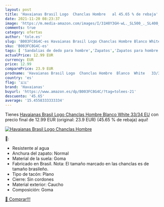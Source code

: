 ```yaml
---
layout: post
title: 'Havaianas Brasil Logo  Chanclas Hombre   al 45.65 % de rebaja'
date: 2021-11-20 08:23:37
image: 'https://m.media-amazon.com/images/I/31H8Y3GH-wL._SL500_._SL400_.jpg'
comments: true
category: ofertas
author: 'tole.es'
slug: 'B003FC8G4C-es Havaianas Brasil Logo Chanclas Hombre Blanco White 33/34 EU'
sku: 'B003FC8G4C-es'
tags: [ 'Sandalias de dedo para hombre','Zapatos','Zapatos para hombre','Zapatos y complementos','chanclas','havaianas', ]
actualPrice: 12.99 EUR
currency: EUR
price: 12.99
comparePrice: 23.9 EUR
prodname: 'Havaianas Brasil Logo  Chanclas Hombre  Blanco  White   33/34 EU'
country: 'es'
flag: '🇪🇸'
brand: 'Havaianas'
buyurl: 'https://www.amazon.es/dp/B003FC8G4C/?tag=tolees-21'
descuento: '45.65'
average: '15.4558333333334'
---
```


Tienes [Havaianas Brasil Logo  Chanclas Hombre  Blanco  White   33/34 EU](https://www.amazon.es/dp/B003FC8G4C/?tag=tolees-21) con precio final de  12.99 EUR (original: 23.9 EUR) (45.65 %  de rebaja) aqui!

[![Havaianas Brasil Logo  Chanclas Hombre  ](https://m.media-amazon.com/images/I/31H8Y3GH-wL._SL500_._SL400_.jpg)](https://www.amazon.es/dp/B003FC8G4C/?tag=tolees-21)

🔎:

- Resistente al agua
- Anchura del zapato: Normal
- Material de la suela: Goma
- Fabricado en Brasil. Nota: El tamaño marcado en las chanclas es de tamaño brasileño.
- Tipo de tacón: Plano
- Cierre: Sin cordones
- Material exterior: Caucho
- Composición: Goma

[🛒 Comprar!!!](https://www.amazon.es/dp/B003FC8G4C/?tag=tolees-21)
